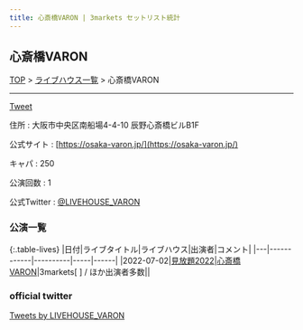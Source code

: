 ```yaml
---
title: 心斎橋VARON | 3markets セットリスト統計
---
```

## 心斎橋VARON

[TOP](/setlist/) > [ライブハウス一覧](livehouses.html) > 心斎橋VARON

___

<a href="https://twitter.com/share?ref_src=twsrc%5Etfw" data-text="3markets[ ]セットリスト > 心斎橋VARON" class="twitter-share-button" data-via="3markets" data-hashtags="3markets" data-related="3markets" data-show-count="false">Tweet</a>

住所
:    大阪市中央区南船場4-4-10 辰野心斎橋ビルB1F

公式サイト
:    [https://osaka-varon.jp/](https://osaka-varon.jp/)

キャパ
:    250

公演回数
: 1


公式Twitter
: <a href="https://twitter.com/LIVEHOUSE_VARON">@LIVEHOUSE_VARON</a>


### 公演一覧

{:.table-lives}
|日付|ライブタイトル|ライブハウス|出演者|コメント|
|---|------------|----------|-----|------|
|<span class="nowrap">2022-07-02</span>|[見放題2022](live023.html)|[心斎橋VARON](livehouse038.html)|3markets[ ] / ほか出演者多数||



### official twitter

<a class="twitter-timeline" href="https://twitter.com/LIVEHOUSE_VARON?ref_src=twsrc%5Etfw">Tweets by LIVEHOUSE_VARON</a> <script async src="https://platform.twitter.com/widgets.js" charset="utf-8"></script>


<script async src="https://platform.twitter.com/widgets.js" charset="utf-8"></script>